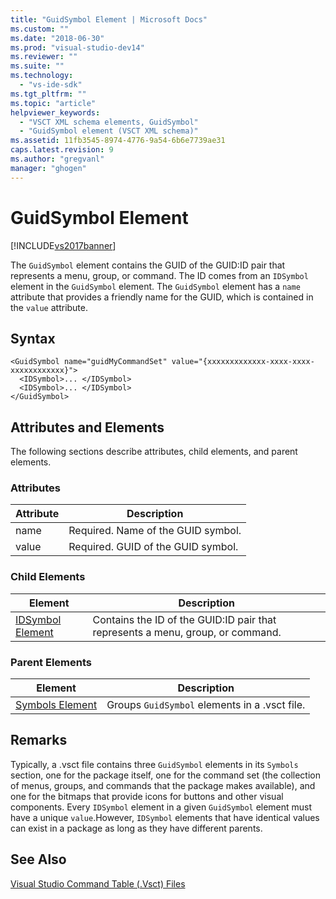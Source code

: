 ```yaml
---
title: "GuidSymbol Element | Microsoft Docs"
ms.custom: ""
ms.date: "2018-06-30"
ms.prod: "visual-studio-dev14"
ms.reviewer: ""
ms.suite: ""
ms.technology: 
  - "vs-ide-sdk"
ms.tgt_pltfrm: ""
ms.topic: "article"
helpviewer_keywords: 
  - "VSCT XML schema elements, GuidSymbol"
  - "GuidSymbol element (VSCT XML schema)"
ms.assetid: 11fb3545-8974-4776-9a54-6b6e7739ae31
caps.latest.revision: 9
ms.author: "gregvanl"
manager: "ghogen"
---
```

# GuidSymbol Element
[!INCLUDE[vs2017banner](../includes/vs2017banner.md)]

The `GuidSymbol` element contains the GUID of the GUID:ID pair that represents a menu, group, or command. The ID comes from an `IDSymbol` element in the `GuidSymbol` element. The `GuidSymbol` element has a `name` attribute that provides a friendly name for the GUID, which is contained in the `value` attribute.  
  
## Syntax  
  
```  
<GuidSymbol name="guidMyCommandSet" value="{xxxxxxxxxxxxx-xxxx-xxxx-xxxxxxxxxxxx}">  
  <IDSymbol>... </IDSymbol>  
  <IDSymbol>... </IDSymbol>  
</GuidSymbol>  
```  
  
## Attributes and Elements  
 The following sections describe attributes, child elements, and parent elements.  
  
### Attributes  
  
|Attribute|Description|  
|---------------|-----------------|  
|name|Required. Name of the GUID symbol.|  
|value|Required. GUID of the GUID symbol.|  
  
### Child Elements  
  
|Element|Description|  
|-------------|-----------------|  
|[IDSymbol Element](../extensibility/idsymbol-element.md)|Contains the ID of the GUID:ID pair that represents a menu, group, or command.|  
  
### Parent Elements  
  
|Element|Description|  
|-------------|-----------------|  
|[Symbols Element](../extensibility/symbols-element.md)|Groups `GuidSymbol` elements in a .vsct file.|  
  
## Remarks  
 Typically, a .vsct file contains three `GuidSymbol` elements in its `Symbols` section, one for the package itself, one for the command set (the collection of menus, groups, and commands that the package makes available), and one for the bitmaps that provide icons for buttons and other visual components. Every `IDSymbol` element in a given `GuidSymbol` element must have a unique `value`.However, `IDSymbol` elements that have identical values can exist in a package as long as they have different parents.  
  
## See Also  
 [Visual Studio Command Table (.Vsct) Files](../extensibility/internals/visual-studio-command-table-dot-vsct-files.md)

